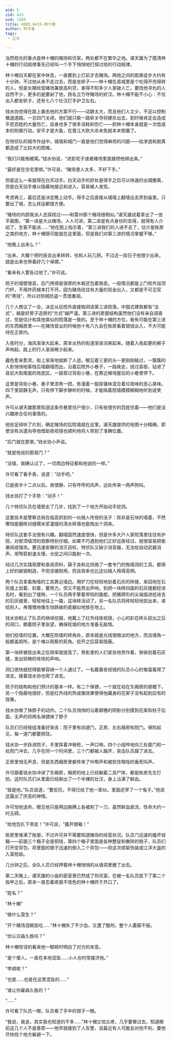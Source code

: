 ```yaml
---
aid: 5
zid: 415
uid: 1264
title: 0005.0415-林十帽
author: 吹牛者
tags: 
 - 正文

---
```




  当然观光的重点是林十帽的赌场和住家。两处都不在繁华之地。谌天雄为了摸清林十帽的行动规律事先已经叫一个手下悄悄地打探过他的行动规律。

  林十帽白天都在家中休息，一直要到上灯前才去赌场。两地之间的距离徒步大约有十分钟。不过他从来不走过去，而是坐轿子——林十帽在县城里是个吃得开兜得转的人，但是长期经营赌场兼放高利贷，害得不知多少人家破人亡，要找他寻仇的人自然不少，更多的是要剁了他，扬名立万夺赌场的好汉。林十帽不能不小心：不仅出入都坐轿子，还有七八个壮汉打手护卫左右。

  钱水协觉得在路上袭击他的方案不行——动静太大，而且他们人又少，不足以控制撤退道路。一旦四门关闭，他们就只能一路斩关夺将硬杀出去，到时候肯定会造成平民百姓的大量伤亡，自身也多了很多消耗和伤亡——抓林十帽本身就是一次低成本的附属行动，安平才是大鱼，在晋江大砍大杀未免就本末倒置了。

  在特侦队的城市作战中，城墙和城门一直是他们觉得麻烦的问题——给渗透和脱离都造成了比较大的困难。

  “我们只能掏被窝。”钱水协说，“进到宅子或者赌场里直接把他绑出来。”

  “最好是在住宅里绑。”许可说，“赌场里人太多，不好下手。”

  但是这么一来就得在白天动手。白天动手的好处是得手之后可以快速的出城撤离，但是白天动手难以隐蔽地接近和进入，容易被人发现。

  考虑再三，最后还是决定晚上动手。得手之后直接从城墙上翻墙出去弄到庙里。只要出了城，怎么转运都很方便。

  “赌场的内部我派人去探视过——和雷州那个赌场很相似。”谌天雄说着拿出了一张平面图，“第一进是大众赌场，人人可进，第二进是有点身份的去得，就得有人介绍了，生客不能进……”他在图上指示着，“第三进我们的人进不去了，估计是账房之类的地方，林十帽很可能就在这里面，但是我们对第三进的情况掌握不够。”

  “他晚上出来么？”

  “出来，大概个把时辰会出来转转，也和人玩几把。不过近一段日子他很少出来，就是出来也带着好几个保镖。”

  “看来有人警告过他了。”许可说。

  院子的墙壁很高，后门用得是很厚的木板还包着铁皮。一般情况都是上门栓外加顶门杆，不用炸药根本打不开。因为赌场往往有大量的现金出入，又都是不可见官的“黑钱”，所以对防贼防盗一贯很重视。

  几个人商议了一会，决定从后院外直接掏洞进第三进院落。中国式建筑都有“法式”，越是好房子造房的“方式”越严谨。第三进的房屋结构虽然他们没有亲自调查过，但是估计和其他类似的院落是一致的。至于林十帽的方位，极有可能在第三进的东西厢房里——在赌场营业的时候他十有八九会在账房看着银钱出入，不大可能待在正房内。

  入夜时分，海风渐渐大起来，原本炎热的街道渐渐凉爽起来。随着入夜起更的梆子声响起，路上的行人渐渐稀少起来。

  暮色愈来愈浓，街上渐渐地就断了人迹。眼见着三更的头一更刚刚敲过，一簇簇的人影悄悄地客栈后墙翻墙而出，沿着后院外小巷子，一路疾走，绕过县衙，钻进了县前大街南面的局民区。一路穿过背街小巷，在靠近赌场屋后的小巷里停下。

  这里是背街小巷，巷子里漆黑一团，弥漫着一股尿骚味混合着垃圾味的恶心臭味。四下里寂静无声，只有停下脚步静听的时候，才能隔着院墙模模糊糊地听到说笑声。

  许可从谌天雄那里知道这条穷巷里住户很少，只有些很穷的百姓住着——他们是没兴趣掺合任何事情的。

  他驻足倾听了片刻，确定赌场的后院墙就在这里。谌天雄提供的地图十分精确，即使没有派遣向导他借助夜视镜也顺利地将人带到了准确位置。

  “后门就在那里。”钱水协小声说。

  “就是他说的那扇门？”

  “没错，我确认过了，一切周边特征都和他说的一样。”

  许可看了看手表，说道：“动手吧。”

  已是夜半十二点以后。夜很静，只有呼呼的风声，远处传来一两声狗叫。

  钱水协打了个手势：“动手！”

  几个特侦队员在墙壁走了几步，找到了一个地方开始动手挖洞。

  这套技术是警察总局在临高抓到的一伙贼人传授的法子：除非是石块的墙基，不然哪怕是磨砖对缝糯米浆灌缝的清水砖墙也能掏出个洞来。

  特侦队这套手法很有兴趣。翻墙固然速度很快，但是许多大户人家院落里往往有护院，对房顶墙顶的观察特别仔细。如果不巧遇到他们正好巡夜经过，就很容易把偷袭闹成强攻。要迅速安静的消灭目标，特侦队又缺少消音器，无法给自动武器消声。用弩箭射速太慢，仓促之间只能射一次。

  经过几次实践观摩和查阅资料，薛子良和北炜搞了一套专门的掏墙洞的工具。都用上好的碳钢制造，不但坚硬耐用，而且效率也比这伙贼人用得高明。

  两个队员拿着掏墙的工具靠近墙边。用铲刀在轻轻地划着石灰的砖缝，来回地在石灰缝上划着、刻着，要用力，但又不能弄出声响。到把一块砖四面的石灰缝都挖进去时，看到出了缝隙，一个队员两手擎着带钩的撬棍，把猪蹄形的尖端插进挖进去的石灰缝里，轻轻地往上一撬，这块砖活动了。另一名队员将砖轻轻地拔出来，递给别人，再慢慢地像生怕跌破的瓷器似地放在地上。

  钱水协制止了队员的继续挖掘，他戴上了红外线夜视镜，小心的趴在砖头拔出之后的洞口，朝着院子里张望，确保挖墙的地方准备无敌情。

  他们挖墙的位置，大概在院墙的转角处，原本就是光线很暗淡的地方，而且墙角一般都盖厕所，是个难以观察的死角。挖开之后容易隐蔽。

  第一块砖被拔出来之后效率就提高了。黑影里的人们紧张地劳作着，铁锹划着石灰缝，发出轻微的吱吱的声响。

  洞口很快就挖得能够容纳一个人通过了。一名戴着夜视镜的队员小心的匍匐着爬了进去，接着钱水协也爬了进去。

  院子的结构和他们预计的基本一样。有二个保镖，一个就在站在东厢房的廊檐下，另一个隐蔽地很好，但是红外线的热成像效果使得他藏身的花架子没有起到应有的效果。

  钱水协做了抹脖子的动作。二个队员悄悄的沿着廊檐的阴影分别摸到花架和柱子后面，无声的将两名保镖抹了脖子

  队员们已经按组准备好突击：院子里有四道门，正房、左右厢房和院门。保险起见，每一道门都要把住。

  钱水协一步跃进院子，手里挥着冲锋枪，一声口哨，四个小组哗地向三处屋门和一处院门冲去，几乎在同一个时间里，三个门都被人踹开，突击队员蹿了进去。

  正房里悄无声息，但是东西厢房里都传来了咔嚓声和被扼住喉咙的垂死叫声。

  许可跟着钱水协冲进了东厢房，厢房的地上已经躺着二具尸体，都是账房先生打扮，这时队员们从里面已经揪出了一个半裸的壮汉，身上沾满了鲜血。

  “就是他。”队员说道，“要反抗，不得已给了他一家伙。里面还宰了一个兔子。”他说这露出了厌恶的神情。

  许可怕他送命，眼见他只是两边胳膊上各被刺了一刀，虽然鲜血直流，性命大约一时无碍。

  “给他包扎下带走！”许可说，“撬开银箱！”

  账房里堆满了账册，不过许可并不需要知道赌场的经营状况。队员门迅速的撬开钱箱——前面三个箱子全是铜钱，第四个箱子里面是各种整锭和散碎的银子，队员们打开空背包，将里面的银子迅速的倒入二个背包——将这次绑架伪装成江洋大盗的入室抢劫。

  几分钟之后，全队人员已经押着林十帽悄悄的从墙洞里撤了出去。

  第二天晚上，谌天雄的小庙的密室里已然成了刑讯室。在被一名队员拔下了第二个指甲之后，原本一直忍着疼面不改色的林十帽终于开口了。

  “姓名？”

  “林十帽”

  “做什么营生？”

  “开个赌场混碗饭吃……”林十帽失了不少血，又遭了酷刑，整个人萎靡不振。

  “你认识森久胜吗？”

  林十帽惊讶的看来他一眼顿时明白了对方的来意。

  “是个倭人，一直在本地混饭……小人也时常接济他。”

  “李顺呢？”

  “也是……也是在这里混饭的……”

  “谁让你雇森久胜的？”

  “……”

  许可看了队员一眼，队员看了手中的钳子一眼。

  “我说，我说，其实我也知道的不多……”林十帽又怕又疼，几乎要晕过去，知道眼前这几个人不是善茬——他早就接到了人告警，说最近有人可能会对他不利，要他尽快找个地方躲避一下。


